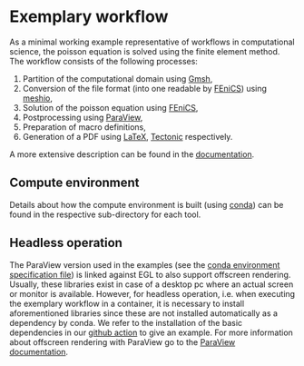 # Exemplary workflow
As a minimal working example representative of workflows in computational science,
the poisson equation is solved using the finite element method.
The workflow consists of the following processes:

1. Partition of the computational domain using [Gmsh](http://gmsh.info/),
2. Conversion of the file format (into one readable by [FEniCS](https://fenicsproject.org/)) using [meshio](https://github.com/nschloe/meshio),
3. Solution of the poisson equation using [FEniCS](https://fenicsproject.org/),
4. Postprocessing using [ParaView](https://www.paraview.org/),
5. Preparation of macro definitions,
6. Generation of a PDF using [LaTeX](https://www.latex-project.org/), [Tectonic](https://tectonic-typesetting.github.io/en-US/) respectively.

A more extensive description can be found in the [documentation](https://nfdi4ingscientificworkflowrequirements.readthedocs.io/en/latest/docs/exemplarywf.html).

## Compute environment
Details about how the compute environment is built (using [conda](https://docs.conda.io/en/latest/)) can be found in the respective sub-directory for each tool.

## Headless operation
The ParaView version used in the examples (see the [conda environment specification file](https://github.com/BAMresearch/NFDI4IngScientificWorkflowRequirements/blob/main/exemplary_workflow/source/envs/default_env.yaml)) is linked against EGL to also support offscreen rendering.
Usually, these libraries exist in case of a desktop pc where an actual screen or monitor is available.
However, for headless operation, i.e. when executing the exemplary workflow in a container, it is necessary to install aforementioned libraries since these are not installed automatically as a dependency by conda.
We refer to the installation of the basic dependencies in our [github action](https://github.com/BAMresearch/NFDI4IngScientificWorkflowRequirements/blob/main/.github/actions/install-basic-deps/action.yml) to give an example.
For more information about offscreen rendering with ParaView go to the [ParaView documentation](https://kitware.github.io/paraview-docs/latest/cxx/Offscreen.html).

